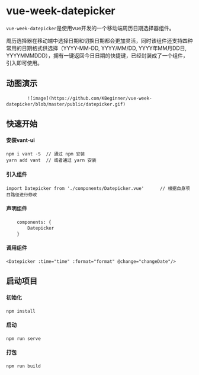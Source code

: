 # vue-week-datepicker

`vue-week-datepicker`是使用vue开发的一个移动端周历日期选择器组件。

周历选择器在移动端中选择日期和切换日期都会更加灵活，同时该组件还支持四种常用的日期格式供选择（YYYY-MM-DD, YYYY/MM/DD, YYYY年MM月DD日, YYYYMMMDDD），拥有一键返回今日日期的快捷键，已经封装成了一个组件，引入即可使用。

## 动图演示

            ![image](https://github.com/KBeginner/vue-week-datepicker/blob/master/public/datepicker.gif)

## 快速开始

#### 安装vant-ui
```
npm i vant -S  // 通过 npm 安装
yarn add vant  // 或者通过 yarn 安装
```

#### 引入组件
```
import Datepicker from './components/Datepicker.vue'      // 根据自身项目路径进行修改
```

#### 声明组件
```
    components: {
        Datepicker
    }
```
#### 调用组件
```
<Datepicker :time="time" :format="format" @change="changeDate"/>
```


## 启动项目

#### 初始化
```
npm install
```

#### 启动
```
npm run serve
```

#### 打包
```
npm run build
```
